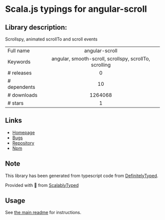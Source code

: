 
# Scala.js typings for angular-scroll


## Library description:
Scrollspy, animated scrollTo and scroll events

|                    |                 |
| ------------------ | :-------------: |
| Full name          | angular-scroll |
| Keywords           | angular, smooth-scroll, scrollspy, scrollTo, scrolling |
| # releases         | 0 |
| # dependents       | 10 |
| # downloads        | 1264068 |
| # stars            | 1 |

## Links
- [Homepage](https://github.com/oblador/angular-scroll#readme)
- [Bugs](https://github.com/oblador/angular-scroll/issues)
- [Repository](https://github.com/oblador/angular-scroll)
- [Npm](https://www.npmjs.com/package/angular-scroll)
    


## Note
This library has been generated from typescript code from [DefinitelyTyped](https://definitelytyped.org).

Provided with :purple_heart: from [ScalablyTyped](https://github.com/oyvindberg/ScalablyTyped)

## Usage
See [the main readme](../../readme.md) for instructions.


